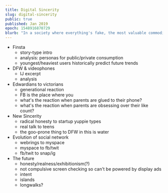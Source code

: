 ```yaml
---
title: Digital Sincerity
slug: digital-sincerity
public: true
published: Jan 2019
epoch: 1548916870729
blurb: "In a society where everything's fake, the most valuable commodity is whatever isn't."
---
```


* Finsta
    - story-type intro
    - analysis: personas for public/private consumption
    - youngest/heaviest users historically predict future trends
* DFW & videophones
    - IJ excerpt
    - analysis
* Edwardians to victorians
    - generational reaction
    - FB is the place where you
    - what's the reaction when parents are glued to their phone?
    - what's the reaction when parents are obsessing over their like count?
* New Sincerity
    - radical honesty to startup yuppie types
    - real talk to teens
    - the goo-prone thing to DFW in this is water
* Evolution of social network
    - webrings to myspace
    - myspace to fb/twit
    - fb/twit to snap/ig
* The future
    - honesty/realness/exhibitionism(?)
    - not compulsive screen checking so can't be powered by display ads
    - intent
    - islands
    - longwalks?

